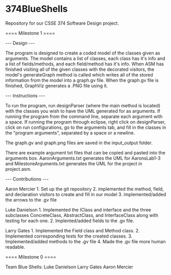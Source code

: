 # 374BlueShells
Repository for our CSSE 374 Software Design project. 

==== Milestone 1 ====

--- Design ---

The program is designed to create a coded model of the classes given as arguments.
The model contains a list of classes, each class has it's info and a list of 
fields/methods, and each field/method has it's info. When ASM has finished visiting
all of the given classes with the decorated visitors, the model's generateGraph 
method is called which writes all of the stored information from the model into
a graph.gv file. When the graph.gv file is finished, GraphViz generates a .PNG 
file using it.

--- Instructions ---

To run the program, run designParser (where the main method is located) with the 
classes you wish to have the UML generated for as arguments. If running the program 
from the command line, separate each argument with a space. If running the program 
through eclipse, right click on designParser, click on run configurations, go to the 
arguments tab, and fill in the classes in the "program arguments", separated by a 
space or a newline.

The graph.gv and graph.png files are saved in the input_output folder.

There are example argument txt files that can be copied and pasted into the arguments
box. AaronArguments.txt generates the UML for AaronsLab1-3 and MilestoneArguments.txt
generates the UML for the project in project.asm.



--- Contributions ---

Aaron Mercier
	1. Set up the git repository
	2. implemented the method, field, and declaration visitors to create and 
		fill in our model
	3. implemented/added the arrows to the .gv file

Luke Danielson
	1. Implemented the IClass and interface and the three subclasses 
		ConcreteClass, AbstractClass, and InterfaceClass along with testing for 
		each one. 
	2. Implented/added fields to the .gv file. 

Larry Gates
	1. Implemented the Field class and Method class.
	2. Implemented corresponding tests for the created classes.
	3. Implemented/added methods to the .gv file
	4. Made the .gv file more human readable. 


==== Milestone 0 ====

Team Blue Shells:
	Luke Danielson
	Larry Gates
	Aaron Mercier